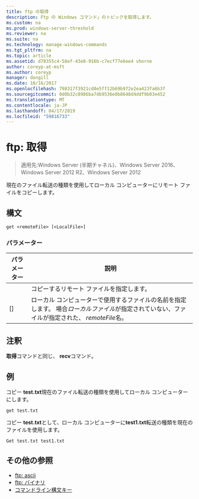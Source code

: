 ```yaml
---
title: ftp の取得
description: Ftp の Windows コマンド」のトピックを取得します。
ms.custom: na
ms.prod: windows-server-threshold
ms.reviewer: na
ms.suite: na
ms.technology: manage-windows-commands
ms.tgt_pltfrm: na
ms.topic: article
ms.assetid: d70355c4-58ef-43e0-916b-c7ecf77e6ee4 vhorne
author: coreyp-at-msft
ms.author: coreyp
manager: dongill
ms.date: 10/16/2017
ms.openlocfilehash: 798317f3921cd0e5ff12b69b972e2ea423fa6b3f
ms.sourcegitcommit: 0d0b32c8986ba7db9536e0b8648d4ddf9b03e452
ms.translationtype: MT
ms.contentlocale: ja-JP
ms.lasthandoff: 04/17/2019
ms.locfileid: "59816733"
---
```

# <a name="ftp-get"></a>ftp: 取得

>適用先:Windows Server (半期チャネル)、Windows Server 2016、Windows Server 2012 R2、Windows Server 2012

現在のファイル転送の種類を使用してローカル コンピューターにリモート ファイルをコピーします。   
## <a name="syntax"></a>構文  
```  
get <remoteFile> [<LocalFile>]  
```  
### <a name="parameters"></a>パラメーター  
|パラメーター|説明|  
|-------|--------|  
|<remoteFile>|コピーするリモート ファイルを指定します。|  
|[<LocalFile>]|ローカル コンピューターで使用するファイルの名前を指定します。 場合*ローカルファイル*が指定されていない、ファイルが指定された、 *remoteFile*名。|  
## <a name="remarks"></a>注釈  
**取得**コマンドと同じ、 **recv**コマンド。  
## <a name="BKMK_Examples"></a>例  
コピー **test.txt**現在のファイル転送の種類を使用してローカル コンピューターにします。  
```  
get test.txt  
```  
コピー **test.txt**として、ローカル コンピューターに**test1.txt**転送の種類を現在のファイルを使用します。  
```  
Get test.txt test1.txt  
```  
## <a name="additional-references"></a>その他の参照  
-   [ftp: ascii](ftp-ascii.md)  
-   [ftp: バイナリ](ftp-binary.md)  
-   [コマンドライン構文キー](command-line-syntax-key.md)  

